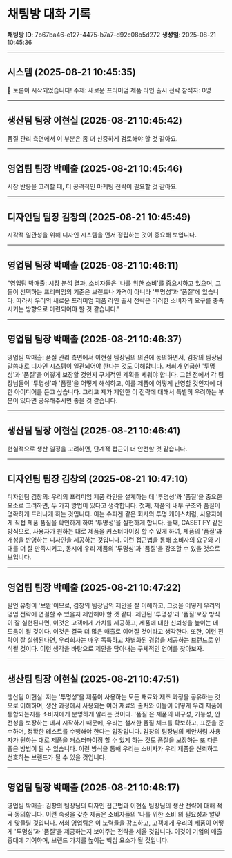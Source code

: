 # 채팅방 대화 기록

**채팅방 ID**: 7b67ba46-e127-4475-b7a7-d92c08b5d272
**생성일**: 2025-08-21 10:45:36

---

## 시스템 (2025-08-21 10:45:35)

🚀 토론이 시작되었습니다!
주제: 새로운 프리미엄 제품 라인 출시 전략
참석자: 0명

---

## 생산팀 팀장 이현실 (2025-08-21 10:45:42)

품질 관리 측면에서 이 부분은 좀 더 신중하게 검토해야 할 것 같아요.

---

## 영업팀 팀장 박매출 (2025-08-21 10:45:46)

시장 반응을 고려할 때, 더 공격적인 마케팅 전략이 필요할 것 같아요.

---

## 디자인팀 팀장 김창의 (2025-08-21 10:45:49)

시각적 일관성을 위해 디자인 시스템을 먼저 정립하는 것이 중요해 보입니다.

---

## 영업팀 팀장 박매출 (2025-08-21 10:46:11)

"영업팀 박매출: 시장 분석 결과, 소비자들은 '나를 위한 소비'를 중요시하고 있으며, 그들이 선택하는 프리미엄의 기준은 브랜드나 가격이 아니라 '투명성'과 '품질'에 있습니다. 따라서 우리의 새로운 프리미엄 제품 라인 출시 전략은 이러한 소비자의 요구를 충족시키는 방향으로 마련되어야 할 것 같습니다."

---

## 영업팀 팀장 박매출 (2025-08-21 10:46:37)

영업팀 박매출: 품질 관리 측면에서 이현실 팀장님의 의견에 동의하면서, 김창의 팀장님 말씀대로 디자인 시스템이 일관되어야 한다는 것도 이해합니다. 저희가 언급한 '투명성'과 '품질'을 어떻게 보장할 것인지 구체적인 계획을 세워야 합니다. 그런 점에서 각 팀장님들이 '투명성'과 '품질'을 어떻게 해석하고, 이를 제품에 어떻게 반영할 것인지에 대한 아이디어를 듣고 싶습니다. 그리고 제가 제안한 이 전략에 대해서 특별히 우려하는 부분이 있다면 공유해주시면 좋을 것 같습니다.

---

## 생산팀 팀장 이현실 (2025-08-21 10:46:41)

현실적으로 생산 일정을 고려하면, 단계적 접근이 더 안전할 것 같습니다.

---

## 디자인팀 팀장 김창의 (2025-08-21 10:47:10)

디자인팀 김창의: 우리의 프리미엄 제품 라인을 설계하는 데 '투명성'과 '품질'을 중요한 요소로 고려하면, 두 가지 방법이 있다고 생각합니다. 첫째, 제품의 내부 구조와 품질이 명확하게 드러나게 하는 것입니다. 이는 슈피겐 같은 회사의 투명 케이스처럼, 사용자에게 직접 제품 품질을 확인하게 하여 '투명성'을 실현하게 합니다. 둘째, CASETiFY 같은 방식으로, 사용자가 원하는 대로 제품을 커스터마이징 할 수 있게 하여, 제품의 '품질'과 개성을 반영하는 디자인을 제공하는 것입니다. 이런 접근법을 통해 소비자의 요구와 기대를 더 잘 만족시키고, 동시에 우리 제품의 '투명성'과 '품질'을 강조할 수 있을 것으로 보입니다.

---

## 영업팀 팀장 박매출 (2025-08-21 10:47:22)

발언 유형이 '보완'이므로, 김창의 팀장님의 제안을 잘 이해하고, 그것을 어떻게 우리의 영업 전략에 연결할 수 있을지 제안해야 할 것 같다. 제안된 '투명성'과 '품질'보장 방식이 잘 실현된다면, 이것은 고객에게 가치를 제공하고, 제품에 대한 신뢰성을 높이는 데 도움이 될 것이다. 이것은 결국 더 많은 매출로 이어질 것이라고 생각한다. 또한, 이런 전략이 잘 실행된다면, 우리회사는 매우 독특하고 차별화된 경험을 제공하는 브랜드로 인식될 것이다. 이런 생각을 바탕으로 제안을 담아내는 구체적인 언어를 찾아보자.

---

## 생산팀 팀장 이현실 (2025-08-21 10:47:51)

생산팀 이현실: 저는 '투명성'을 제품이 사용하는 모든 재료와 제조 과정을 공유하는 것으로 이해하며, 생산 과정에서 사용되는 여러 재료의 출처와 이들이 어떻게 우리 제품에 통합되는지를 소비자에게 분명하게 알리는 것이다. '품질'은 제품의 내구성, 기능성, 안전성을 보장하는 데서 시작하기 때문에, 우리는 철저한 품질 체크를 확보하고, 표준을 준수하며, 정확한 테스트를 수행해야 한다는 입장입니다. 김창의 팀장님의 제안처럼 사용자가 원하는 대로 제품을 커스터마이징 할 수 있게 하는 것도 품질을 보장하는 또 다른 좋은 방법이 될 수 있습니다. 이런 방식을 통해 우리는 소비자가 우리 제품을 신뢰하고 선호하는 브랜드가 될 수 있을 것입니다.

---

## 영업팀 팀장 박매출 (2025-08-21 10:48:17)

영업팀 박매출: 김창의 팀장님의 디자인 접근법과 이현실 팀장님의 생산 전략에 대해 적극 동의합니다. 이런 속성을 갖춘 제품은 소비자들의 '나를 위한 소비'의 필요성과 알맞게 맞물릴 것입니다. 저희 영업팀은 이 노력들을 강조하고, 고객에게 우리의 제품이 어떻게 '투명성'과 '품질'을 제공하는지 보여주는 전략을 세울 것입니다. 이것이 기업의 매출 증대에 기여하며, 브랜드 가치를 높이는 핵심 요소가 될 것입니다.

---

